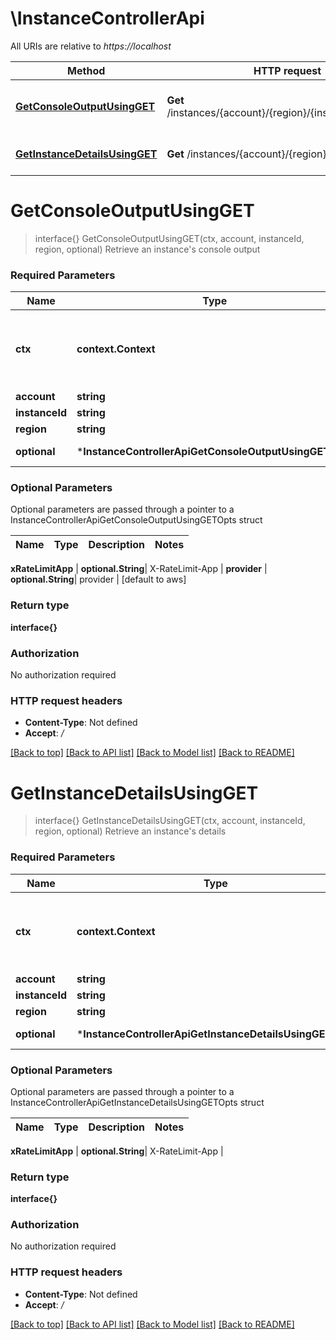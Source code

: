 # \InstanceControllerApi

All URIs are relative to *https://localhost*

Method | HTTP request | Description
------------- | ------------- | -------------
[**GetConsoleOutputUsingGET**](InstanceControllerApi.md#GetConsoleOutputUsingGET) | **Get** /instances/{account}/{region}/{instanceId}/console | Retrieve an instance&#39;s console output
[**GetInstanceDetailsUsingGET**](InstanceControllerApi.md#GetInstanceDetailsUsingGET) | **Get** /instances/{account}/{region}/{instanceId} | Retrieve an instance&#39;s details


# **GetConsoleOutputUsingGET**
> interface{} GetConsoleOutputUsingGET(ctx, account, instanceId, region, optional)
Retrieve an instance's console output

### Required Parameters

Name | Type | Description  | Notes
------------- | ------------- | ------------- | -------------
 **ctx** | **context.Context** | context for authentication, logging, cancellation, deadlines, tracing, etc.
  **account** | **string**| account | 
  **instanceId** | **string**| instanceId | 
  **region** | **string**| region | 
 **optional** | ***InstanceControllerApiGetConsoleOutputUsingGETOpts** | optional parameters | nil if no parameters

### Optional Parameters
Optional parameters are passed through a pointer to a InstanceControllerApiGetConsoleOutputUsingGETOpts struct

Name | Type | Description  | Notes
------------- | ------------- | ------------- | -------------



 **xRateLimitApp** | **optional.String**| X-RateLimit-App | 
 **provider** | **optional.String**| provider | [default to aws]

### Return type

**interface{}**

### Authorization

No authorization required

### HTTP request headers

 - **Content-Type**: Not defined
 - **Accept**: */*

[[Back to top]](#) [[Back to API list]](../README.md#documentation-for-api-endpoints) [[Back to Model list]](../README.md#documentation-for-models) [[Back to README]](../README.md)

# **GetInstanceDetailsUsingGET**
> interface{} GetInstanceDetailsUsingGET(ctx, account, instanceId, region, optional)
Retrieve an instance's details

### Required Parameters

Name | Type | Description  | Notes
------------- | ------------- | ------------- | -------------
 **ctx** | **context.Context** | context for authentication, logging, cancellation, deadlines, tracing, etc.
  **account** | **string**| account | 
  **instanceId** | **string**| instanceId | 
  **region** | **string**| region | 
 **optional** | ***InstanceControllerApiGetInstanceDetailsUsingGETOpts** | optional parameters | nil if no parameters

### Optional Parameters
Optional parameters are passed through a pointer to a InstanceControllerApiGetInstanceDetailsUsingGETOpts struct

Name | Type | Description  | Notes
------------- | ------------- | ------------- | -------------



 **xRateLimitApp** | **optional.String**| X-RateLimit-App | 

### Return type

**interface{}**

### Authorization

No authorization required

### HTTP request headers

 - **Content-Type**: Not defined
 - **Accept**: */*

[[Back to top]](#) [[Back to API list]](../README.md#documentation-for-api-endpoints) [[Back to Model list]](../README.md#documentation-for-models) [[Back to README]](../README.md)

